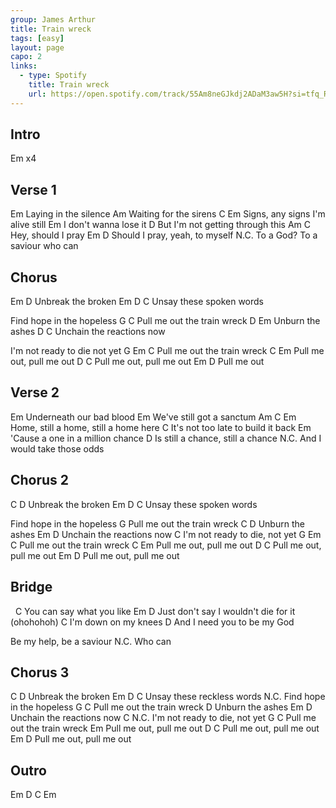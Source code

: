 ```yaml
---
group: James Arthur
title: Train wreck
tags: [easy]
layout: page
capo: 2
links:
  - type: Spotify
    title: Train wreck
    url: https://open.spotify.com/track/55Am8neGJkdj2ADaM3aw5H?si=tfq_RzlJREmJufMYHYq19Q
---
```


## Intro

Em x4

## Verse 1

Em
Laying in the silence
Am
Waiting for the sirens
C                     Em
Signs, any signs I'm alive still
Em
I don't wanna lose it
    D
But I'm not getting through this
Am            C
Hey, should I pray
         Em             D
Should I pray, yeah, to myself
                     N.C.
To a God? To a saviour who can

## Chorus

Em          D
Unbreak the broken
Em          D      C
Unsay these spoken words

Find hope in the hopeless
G                          C
Pull me out the train wreck
           D    Em
Unburn the ashes
        D             C
Unchain the reactions now

I'm not ready to die not yet
G               Em         C
Pull me out the train wreck
C                    Em
Pull me out, pull me out
        D    C
Pull me out, pull me out
Em           D
Pull me out

## Verse 2

Em
Underneath our bad blood
Em
We've still got a sanctum
Am            C             Em
Home, still a home, still a home here
             C
It's not too late to build it back
         Em
'Cause a one in a million chance
           D
Is still a chance, still a chance
            N.C.
And I would take those odds

## Chorus 2

C           D
Unbreak the broken
Em          D      C
Unsay these spoken words

Find hope in the hopeless
G
Pull me out the train wreck
C          D
Unburn the ashes
Em          D
Unchain the reactions now
C
I'm not ready to die, not yet
G               Em         C
Pull me out the train wreck
C                     Em
Pull me out, pull me out
        D    C
Pull me out, pull me out
        Em           D
Pull me out, pull me out

## Bridge

&nbsp;       C
You can say what you like
                          Em          D
Just don't say I wouldn't die for it (ohohohoh)
C
I'm down on my knees
                        D
And I need you to be my God

Be my help, be a saviour
     N.C.
Who can

## Chorus 3

C           D
Unbreak the broken
Em          D        C
Unsay these reckless words
          N.C.
Find hope in the hopeless
G                    C
Pull me out the train wreck
           D
Unburn the ashes
Em          D
Unchain the reactions now
C                     N.C.
I'm not ready to die, not yet
G                     C
Pull me out the train wreck
                     Em
Pull me out, pull me out
        D    C
Pull me out, pull me out
        Em           D
Pull me out, pull me out

## Outro

Em D C Em
